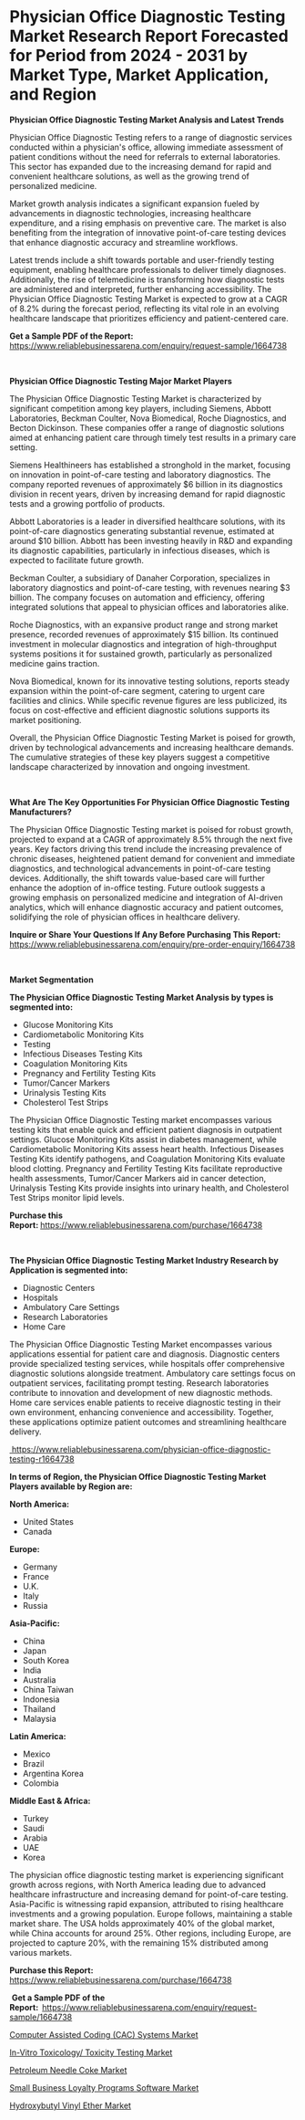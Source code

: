 <p><h1>Physician Office Diagnostic Testing Market Research Report Forecasted for Period from 2024 -  2031 by Market Type, Market Application, and Region</h1></p><p><strong>Physician Office Diagnostic Testing Market Analysis and Latest Trends</strong></p>
<p><p>Physician Office Diagnostic Testing refers to a range of diagnostic services conducted within a physician's office, allowing immediate assessment of patient conditions without the need for referrals to external laboratories. This sector has expanded due to the increasing demand for rapid and convenient healthcare solutions, as well as the growing trend of personalized medicine. </p><p>Market growth analysis indicates a significant expansion fueled by advancements in diagnostic technologies, increasing healthcare expenditure, and a rising emphasis on preventive care. The market is also benefiting from the integration of innovative point-of-care testing devices that enhance diagnostic accuracy and streamline workflows. </p><p>Latest trends include a shift towards portable and user-friendly testing equipment, enabling healthcare professionals to deliver timely diagnoses. Additionally, the rise of telemedicine is transforming how diagnostic tests are administered and interpreted, further enhancing accessibility. The Physician Office Diagnostic Testing Market is expected to grow at a CAGR of 8.2% during the forecast period, reflecting its vital role in an evolving healthcare landscape that prioritizes efficiency and patient-centered care.</p></p>
<p><strong>Get a Sample PDF of the Report:&nbsp;</strong> <a href="https://www.reliablebusinessarena.com/enquiry/request-sample/1664738?utm_campaign=1174&utm_medium=2&utm_source=Github&utm_content=ia&utm_term=03102024&utm_id=physician-office-diagnostic-testing">https://www.reliablebusinessarena.com/enquiry/request-sample/1664738</a></p>
<p>&nbsp;</p>
<p><strong>Physician Office Diagnostic Testing Major Market Players</strong></p>
<p><p>The Physician Office Diagnostic Testing Market is characterized by significant competition among key players, including Siemens, Abbott Laboratories, Beckman Coulter, Nova Biomedical, Roche Diagnostics, and Becton Dickinson. These companies offer a range of diagnostic solutions aimed at enhancing patient care through timely test results in a primary care setting.</p><p>Siemens Healthineers has established a stronghold in the market, focusing on innovation in point-of-care testing and laboratory diagnostics. The company reported revenues of approximately $6 billion in its diagnostics division in recent years, driven by increasing demand for rapid diagnostic tests and a growing portfolio of products.</p><p>Abbott Laboratories is a leader in diversified healthcare solutions, with its point-of-care diagnostics generating substantial revenue, estimated at around $10 billion. Abbott has been investing heavily in R&D and expanding its diagnostic capabilities, particularly in infectious diseases, which is expected to facilitate future growth.</p><p>Beckman Coulter, a subsidiary of Danaher Corporation, specializes in laboratory diagnostics and point-of-care testing, with revenues nearing $3 billion. The company focuses on automation and efficiency, offering integrated solutions that appeal to physician offices and laboratories alike.</p><p>Roche Diagnostics, with an expansive product range and strong market presence, recorded revenues of approximately $15 billion. Its continued investment in molecular diagnostics and integration of high-throughput systems positions it for sustained growth, particularly as personalized medicine gains traction.</p><p>Nova Biomedical, known for its innovative testing solutions, reports steady expansion within the point-of-care segment, catering to urgent care facilities and clinics. While specific revenue figures are less publicized, its focus on cost-effective and efficient diagnostic solutions supports its market positioning.</p><p>Overall, the Physician Office Diagnostic Testing Market is poised for growth, driven by technological advancements and increasing healthcare demands. The cumulative strategies of these key players suggest a competitive landscape characterized by innovation and ongoing investment.</p></p>
<p>&nbsp;</p>
<p><strong>What Are The Key Opportunities For Physician Office Diagnostic Testing Manufacturers?</strong></p>
<p><p>The Physician Office Diagnostic Testing market is poised for robust growth, projected to expand at a CAGR of approximately 8.5% through the next five years. Key factors driving this trend include the increasing prevalence of chronic diseases, heightened patient demand for convenient and immediate diagnostics, and technological advancements in point-of-care testing devices. Additionally, the shift towards value-based care will further enhance the adoption of in-office testing. Future outlook suggests a growing emphasis on personalized medicine and integration of AI-driven analytics, which will enhance diagnostic accuracy and patient outcomes, solidifying the role of physician offices in healthcare delivery.</p></p>
<p><strong>Inquire or Share Your Questions If Any Before Purchasing This Report:</strong> <a href="https://www.reliablebusinessarena.com/enquiry/pre-order-enquiry/1664738?utm_campaign=1174&utm_medium=2&utm_source=Github&utm_content=ia&utm_term=03102024&utm_id=physician-office-diagnostic-testing">https://www.reliablebusinessarena.com/enquiry/pre-order-enquiry/1664738</a></p>
<p>&nbsp;</p>
<p><strong>Market Segmentation</strong></p>
<p><strong>The Physician Office Diagnostic Testing Market Analysis by types is segmented into:</strong></p>
<p><ul><li>Glucose Monitoring Kits</li><li>Cardiometabolic Monitoring Kits</li><li>Testing</li><li>Infectious Diseases Testing Kits</li><li>Coagulation Monitoring Kits</li><li>Pregnancy and Fertility Testing Kits</li><li>Tumor/Cancer Markers</li><li>Urinalysis Testing Kits</li><li>Cholesterol Test Strips</li></ul></p>
<p><p>The Physician Office Diagnostic Testing market encompasses various testing kits that enable quick and efficient patient diagnosis in outpatient settings. Glucose Monitoring Kits assist in diabetes management, while Cardiometabolic Monitoring Kits assess heart health. Infectious Diseases Testing Kits identify pathogens, and Coagulation Monitoring Kits evaluate blood clotting. Pregnancy and Fertility Testing Kits facilitate reproductive health assessments, Tumor/Cancer Markers aid in cancer detection, Urinalysis Testing Kits provide insights into urinary health, and Cholesterol Test Strips monitor lipid levels.</p></p>
<p><strong>Purchase this Report:&nbsp;</strong><a href="https://www.reliablebusinessarena.com/purchase/1664738?utm_campaign=1174&utm_medium=2&utm_source=Github&utm_content=ia&utm_term=03102024&utm_id=physician-office-diagnostic-testing">https://www.reliablebusinessarena.com/purchase/1664738</a></p>
<p>&nbsp;</p>
<p><strong>The Physician Office Diagnostic Testing Market Industry Research by Application is segmented into:</strong></p>
<p><ul><li>Diagnostic Centers</li><li>Hospitals</li><li>Ambulatory Care Settings</li><li>Research Laboratories</li><li>Home Care</li></ul></p>
<p><p>The Physician Office Diagnostic Testing Market encompasses various applications essential for patient care and diagnosis. Diagnostic centers provide specialized testing services, while hospitals offer comprehensive diagnostic solutions alongside treatment. Ambulatory care settings focus on outpatient services, facilitating prompt testing. Research laboratories contribute to innovation and development of new diagnostic methods. Home care services enable patients to receive diagnostic testing in their own environment, enhancing convenience and accessibility. Together, these applications optimize patient outcomes and streamlining healthcare delivery.</p></p>
<p><a href="https://www.reliablebusinessarena.com/physician-office-diagnostic-testing-r1664738?utm_campaign=1174&utm_medium=2&utm_source=Github&utm_content=ia&utm_term=03102024&utm_id=physician-office-diagnostic-testing">&nbsp;https://www.reliablebusinessarena.com/physician-office-diagnostic-testing-r1664738</a></p>
<p><strong>In terms of Region, the Physician Office Diagnostic Testing Market Players available by Region are:</strong></p>
<p>
    <p> <strong> North America: </strong>
        <ul>
            <li>United States</li>
            <li>Canada</li>
        </ul>
        </p> 
    <p> <strong> Europe: </strong>
        <ul>
            <li>Germany</li>
            <li>France</li>
            <li>U.K.</li>
            <li>Italy</li>
            <li>Russia</li>
        </ul>
        </p> 
    <p> <strong> Asia-Pacific: </strong>
        <ul>
            <li>China</li>
            <li>Japan</li>
            <li>South Korea</li>
            <li>India</li>
            <li>Australia</li>
            <li>China Taiwan</li>
            <li>Indonesia</li>
            <li>Thailand</li>
            <li>Malaysia</li>
        </ul>
        </p> 
    <p> <strong> Latin America: </strong>
        <ul>
            <li>Mexico</li>
            <li>Brazil</li>
            <li>Argentina Korea</li>
            <li>Colombia</li>
        </ul>
        </p> 
    <p> <strong> Middle East & Africa: </strong>
        <ul>
            <li>Turkey</li>
            <li>Saudi</li>
            <li>Arabia</li>
            <li>UAE</li>
            <li>Korea</li>
        </ul>
    </p>
    </p>
<p><p>The physician office diagnostic testing market is experiencing significant growth across regions, with North America leading due to advanced healthcare infrastructure and increasing demand for point-of-care testing. Asia-Pacific is witnessing rapid expansion, attributed to rising healthcare investments and a growing population. Europe follows, maintaining a stable market share. The USA holds approximately 40% of the global market, while China accounts for around 25%. Other regions, including Europe, are projected to capture 20%, with the remaining 15% distributed among various markets.</p></p>
<p><strong>Purchase this Report: </strong><a href="https://www.reliablebusinessarena.com/purchase/1664738?utm_campaign=1174&utm_medium=2&utm_source=Github&utm_content=ia&utm_term=03102024&utm_id=physician-office-diagnostic-testing">https://www.reliablebusinessarena.com/purchase/1664738</a></p>
<p>&nbsp;<strong>Get a Sample PDF of the Report:&nbsp;&nbsp;</strong><a href="https://www.reliablebusinessarena.com/enquiry/request-sample/1664738?utm_campaign=1174&utm_medium=2&utm_source=Github&utm_content=ia&utm_term=03102024&utm_id=physician-office-diagnostic-testing">https://www.reliablebusinessarena.com/enquiry/request-sample/1664738</a></p>
<p><strong></strong></p>
<p><p><a href="https://github.com/prosalinda88/Market-Research-Report-List-6/blob/main/computer-assisted-coding-cac-systems-market.md?utm_campaign=1174&utm_medium=2&utm_source=Github&utm_content=ia&utm_term=03102024&utm_id=physician-office-diagnostic-testing">Computer Assisted Coding (CAC) Systems Market</a></p><p><a href="https://issuu.com/reportprime-2/docs/in-vitro-toxicology-toxicity-testin_51a5cc03a52832?utm_campaign=1174&utm_medium=2&utm_source=Github&utm_content=ia&utm_term=03102024&utm_id=physician-office-diagnostic-testing">In-Vitro Toxicology/ Toxicity Testing Market</a></p><p><a href="https://www.linkedin.com/pulse/petroleum-needle-coke-market-research-report-exploring-size-asqle?trackingId=SGONtXpkSLKgGXsI%2BfPhiA%3D%3D&utm_campaign=1174&utm_medium=2&utm_source=Github&utm_content=ia&utm_term=03102024&utm_id=physician-office-diagnostic-testing">Petroleum Needle Coke Market</a></p><p><a href="https://issuu.com/reportprime-2/docs/small-business-loyalty-programs-sof_77dfdf36da1a9b?utm_campaign=1174&utm_medium=2&utm_source=Github&utm_content=ia&utm_term=03102024&utm_id=physician-office-diagnostic-testing">Small Business Loyalty Programs Software Market</a></p><p><a href="https://www.linkedin.com/pulse/global-hydroxybutyl-vinyl-ether-industry-types-applications-s4dle?trackingId=uefko3iFRnGdNL%2BTJnklkg%3D%3D&utm_campaign=1174&utm_medium=2&utm_source=Github&utm_content=ia&utm_term=03102024&utm_id=physician-office-diagnostic-testing">Hydroxybutyl Vinyl Ether Market</a></p></p>